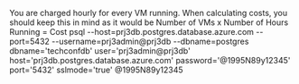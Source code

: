 You are charged hourly for every VM running. When calculating costs, you should keep this in mind as it would be Number of VMs x Number of Hours Running = Cost
psql --host=prj3db.postgres.database.azure.com --port=5432 --username=prj3admin@prj3db --dbname=postgres
dbname='techconfdb' user='prj3admin@prj3db' host='prj3db.postgres.database.azure.com' password='@1995N89y12345' port='5432' sslmode='true'
@1995N89y12345